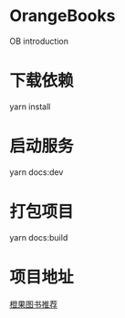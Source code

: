 # OrangeBooks
OB introduction

# 下载依赖
yarn install

# 启动服务
yarn docs:dev

# 打包项目
yarn docs:build

# 项目地址
[橙果图书推荐](http://books.orangestudio.cn/)
